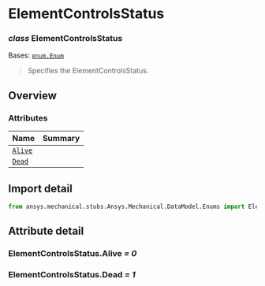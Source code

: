 <a id="elementcontrolsstatus"></a>

# ElementControlsStatus

<a id="ElementControlsStatus"></a>

### *class* ElementControlsStatus

Bases: [`enum.Enum`](https://docs.python.org/3/library/enum.html#enum.Enum)

> Specifies the ElementControlsStatus.

> <!-- !! processed by numpydoc !! -->

<a id="overview"></a>

## Overview

### Attributes

| Name | Summary |
|-------------------------------------------|----|
| [`Alive`](#ElementControlsStatus.Alive)   |    |
| [`Dead`](#ElementControlsStatus.Dead)     |    |

<a id="import-detail"></a>

## Import detail

```python
from ansys.mechanical.stubs.Ansys.Mechanical.DataModel.Enums import ElementControlsStatus
```

<a id="attribute-detail"></a>

## Attribute detail

<a id="ElementControlsStatus.Alive"></a>

### ElementControlsStatus.Alive *= 0*

<a id="ElementControlsStatus.Dead"></a>

### ElementControlsStatus.Dead *= 1*
